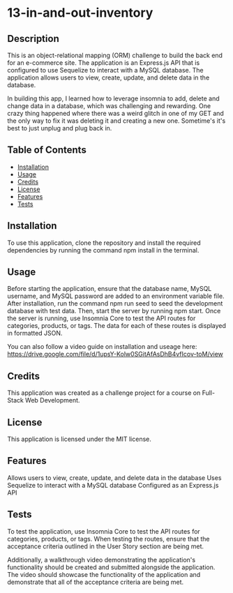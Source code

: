 # 13-in-and-out-inventory

## Description
This is an object-relational mapping (ORM) challenge to build the back end for an e-commerce site. The application is an Express.js API that is configured to use Sequelize to interact with a MySQL database. The application allows users to view, create, update, and delete data in the database.

In building this app, I learned how to leverage insomnia to add, delete and change data in a database, which was challenging and rewarding. One crazy thing happened where there was a weird glitch in one of my GET and the only way to fix it was deleting it and creating a new one. Sometime's it's best to just unplug and plug back in. 

## Table of Contents
- [Installation](#installation)
- [Usage](#usage)
- [Credits](#credits)
- [License](#license)
- [Features](#features)
- [Tests](#tests)

## Installation
To use this application, clone the repository and install the required dependencies by running the command npm install in the terminal.

## Usage
Before starting the application, ensure that the database name, MySQL username, and MySQL password are added to an environment variable file. After installation, run the command npm run seed to seed the development database with test data. Then, start the server by running npm start. Once the server is running, use Insomnia Core to test the API routes for categories, products, or tags. The data for each of these routes is displayed in formatted JSON.

You can also follow a video guide on installation and useage here: https://drive.google.com/file/d/1upsY-Kolw0SGitAfAsDhB4vfIcov-toM/view

## Credits
This application was created as a challenge project for a course on Full-Stack Web Development.

## License
This application is licensed under the MIT license.

## Features
Allows users to view, create, update, and delete data in the database
Uses Sequelize to interact with a MySQL database
Configured as an Express.js API

## Tests
To test the application, use Insomnia Core to test the API routes for categories, products, or tags. When testing the routes, ensure that the acceptance criteria outlined in the User Story section are being met.

Additionally, a walkthrough video demonstrating the application's functionality should be created and submitted alongside the application. The video should showcase the functionality of the application and demonstrate that all of the acceptance criteria are being met.